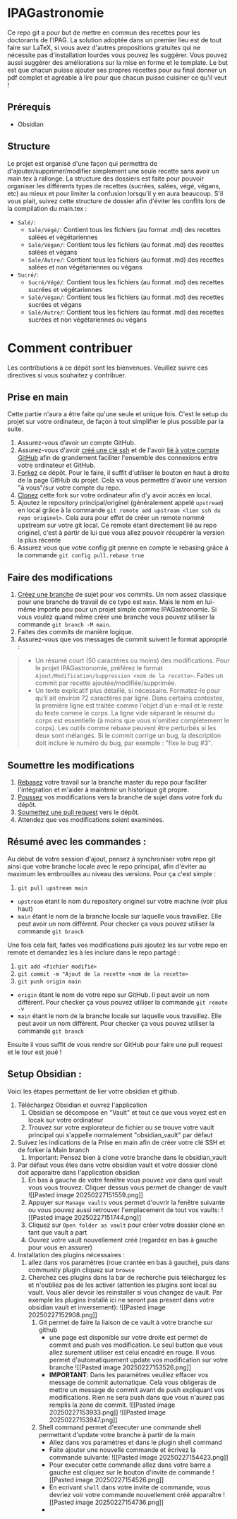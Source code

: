 IPAGastronomie
==============

Ce repo git a pour but de mettre en commun des recettes pour les doctorants de l'IPAG. La solution adoptée dans un premier lieu est de tout faire sur LaTeX, si vous avez d'autres propositions gratuites qui ne nécessite pas d'installation lourdes vous pouvez les suggérer. Vous pouvez aussi suggérer des améliorations sur la mise en forme et le template. Le but est que chacun puisse ajouter ses propres recettes pour au final donner un pdf complet et agréable à lire pour que chacun puisse cuisiner ce qu'il veut !

Prérequis
---------

- Obsidian

Structure
---------

Le projet est organisé d'une façon qui permettra de d'ajouter/supprimer/modifier simplement une seule recette sans avoir un main.tex à rallonge. La structure des dossiers est faite pour pouvoir organiser les différents types de recettes (sucrées, salées, végé, végans, etc) au mieux et pour limiter la confusion lorsqu'il y en aura beaucoup. S'il vous plait, suivez cette structure de dossier afin d'éviter les conflits lors de la compilation du main.tex :

- `Salé/`:
  - `Salé/Végé/`: Contient tous les fichiers (au format .md) des recettes salées et végétariennes
  - `Salé/Végan/`: Contient tous les fichiers (au format .md) des recettes salées et végans
  - `Salé/Autre/`: Contient tous les fichiers (au format .md) des recettes salées et non végétariennes ou végans
- `Sucré/`:
  - `Sucré/Végé/`: Contient tous les fichiers (au format .md) des recettes sucrées et végétariennes
  - `Salé/Végan/`: Contient tous les fichiers (au format .md) des recettes sucrées et végans
  - `Salé/Autre/`: Contient tous les fichiers (au format .md) des recettes sucrées et non végétariennes ou végans
  

Comment contribuer
==================

Les contributions à ce dépôt sont les bienvenues. Veuillez suivre ces directives si vous souhaitez y contribuer.

Prise en main
-------------

Cette partie n'aura a être faite qu'une seule et unique fois. C'est le setup du projet sur votre ordinateur, de façon à tout simplifier le plus possible par la suite.

1. Assurez-vous d’avoir un compte GitHub.
2. Assurez-vous d'avoir [créé une clé ssh](https://docs.github.com/fr/authentication/connecting-to-github-with-ssh/generating-a-new-ssh-key-and-adding-it-to-the-ssh-agent) et de l'avoir [lié à votre compte GitHub](https://docs.github.com/fr/authentication/connecting-to-github-with-ssh/adding-a-new-ssh-key-to-your-github-account) afin de grandement faciliter l'ensemble des connexions entre votre ordinateur et GitHub.
3. [Forkez](https://docs.github.com/fr/get-started/exploring-projects-on-github/contributing-to-a-project#about-forking) ce dépôt. Pour le faire, il suffit d'utiliser le bouton en haut à droite de la page GitHub du projet. Cela va vous permettre d'avoir une version "à vous"/sur votre compte du repo.
4. [Clonez](https://docs.github.com/fr/get-started/exploring-projects-on-github/contributing-to-a-project#clonage-dune-duplication-fork-sur-votre-ordinateur) cette fork sur votre ordinateur afin d'y avoir accès en local.
5. Ajoutez le repository principal/originel (généralement appelé `upstream`) en local grâce à la commande `git remote add upstream <lien ssh du repo originel>`. Cela aura pour effet de créer un remote nommé upstream sur votre git local. Ce remote étant directement lié au repo originel, c'est à partir de lui que vous allez pouvoir récupérer la version la plus récente 
6. Assurez vous que votre config git prenne en compte le rebasing grâce à la commande `git config pull.rebase true`

Faire des modifications
-----------------------

1. [Créez une branche](https://docs.github.com/fr/get-started/exploring-projects-on-github/contributing-to-a-project#creating-a-branch-to-work-on) de sujet pour vos commits. Un nom assez classique pour une branche de travail de ce type est `main`. Mais le nom en lui-même importe peu pour un projet simple comme IPAGastronomie. Si vous voulez quand même créer une branche vous pouvez utiliser la commande `git branch -M main`.
2. Faites des commits de manière logique.
3. Assurez-vous que vos messages de commit suivent le format approprié :
  > - Un résumé court (50 caractères ou moins) des modifications. Pour le projet IPAGastronomie, préférez le format `Ajout/Modification/Suppression <nom de la recette>`. Faites un commit par recette ajoutée/modifiée/supprimée.
  > - Un texte explicatif plus détaillé, si nécessaire. Formatez-le pour qu’il ait environ 72 caractères par ligne. Dans certains contextes, la première ligne est traitée comme l'objet d'un e-mail et le reste du texte comme le corps. La ligne vide séparant le résumé du corps est essentielle (à moins que vous n'omitiez complètement le corps). Les outils comme rebase peuvent être perturbés si les deux sont mélangés. Si le commit corrige un bug, la description doit inclure le numéro du bug, par exemple : "fixe le bug #3".

Soumettre les modifications
---------------------------

1. [Rebasez](https://docs.github.com/fr/get-started/using-git/about-git-rebase) votre travail sur la branche master du repo pour faciliter l'intégration et m'aider à maintenir un historique git propre.
2. [Poussez](https://docs.github.com/fr/get-started/using-git/pushing-commits-to-a-remote-repository) vos modifications vers la branche de sujet dans votre fork du dépôt.
3. [Soumettez une pull request](https://docs.github.com/fr/pull-requests/collaborating-with-pull-requests/proposing-changes-to-your-work-with-pull-requests/creating-a-pull-request) vers le dépôt.
4. Attendez que vos modifications soient examinées.

Résumé avec les commandes :
----------------------------

Au début de votre session d'ajout, pensez à synchroniser votre repo git ainsi que votre branche locale avec le repo principal, afin d'éviter au maximum les embrouilles au niveau des versions. Pour ça c'est simple :

1. `git pull upstream main` 
  - `upstream` étant le nom du repository originel sur votre machine (voir plus haut)
  - `main` étant le nom de la branche locale sur laquelle vous travaillez. Elle peut avoir un nom différent. Pour checker ça vous pouvez utiliser la commande `git branch`

Une fois cela fait, faites vos modifications puis ajoutez les sur votre repo en remote et demandez les à les inclure dans le repo partagé :

1. `git add <fichier modifié>`
2. `git commit -m "Ajout de la recette <nom de la recette>`
3. `git push origin main`
  - `origin` étant le nom de votre repo sur GitHub. Il peut avoir un nom différent. Pour checker ça vous pouvez utiliser la commande `git remote -v`
  - `main` étant le nom de la branche locale sur laquelle vous travaillez. Elle peut avoir un nom différent. Pour checker ça vous pouvez utiliser la commande `git branch`
  
Ensuite il vous suffit de vous rendre sur GitHub pour faire une pull request et le tour est joué !


Setup Obsidian :
----------------------------

Voici les étapes permettant de lier votre obsidian et github.

1. Téléchargez Obsidian et ouvrez l'application
	1. Obsidian se décompose en "Vault" et tout ce que vous voyez est en locak sur votre ordinateur
	2. Trouvez sur votre explorateur de fichier ou se trouve votre vault principal qui s'appelle normalement "obsidian_vault" par défaut
2. Suivez les indications de la Prise en main afin de créer votre clé SSH et de forker la Main branch 
	1. Important: Pensez bien à clone votre branche dans le obsidian_vault
3. Par défaut vous êtes dans votre obsidian vault et votre dossier cloné doit apparaitre dans l'application obsidian
	1. En bas à gauche de votre fenêtre vous pouvez voir dans quel vault vous vous trouvez. Cliquer dessus vous permet de changer de vault ![[Pasted image 20250227151559.png]]
	2. Appuyer sur `Manage vaults` vous permet d'ouvrir la fenêtre suivante ou vous pouvez aussi retrouver l'emplacement de tout vos vaults: ![[Pasted image 20250227151744.png]]
	3. Cliquez sur `Open folder as vault` pour créer votre dossier cloné en tant que vault a part
	4. Ouvrez votre vault nouvellement créé (regardez en bas à gauche pour vous en assurer)
4. Installation des plugins nécessaires :
	1. allez dans vos paramètres (roue crantée en bas à gauche), puis dans community plugin cliquez sur `browse`
	2. Cherchez ces plugins dans la bar de recherche puis téléchargez les et n'oubliez pas de les activer (attention les plugins sont local au vault. Vous aller devoir les reinstaller si vous changez de vault. Par exemple les plugins installé ici ne seront pas present dans votre obsidian vault et inversement): ![[Pasted image 20250227152908.png]]
		1. Git permet de faire la liaison de ce vault à votre branche sur github
			- une page est disponible sur votre droite est permet de commit and push vos modification. Le seul button que vous allez surement utiliser est celui encadré en rouge. Il vous permet d'automatiquement update vos modification sur votre branche ![[Pasted image 20250227153526.png]]
			- **IMPORTANT**: Dans les paramètres veuillez effacer vos message de commit automatique. Cela vous obligeras de mettre un message de commit avant de push expliquant vos modifications. Rien ne sera push dans que vous n'aurez pas remplis la zone de commit. ![[Pasted image 20250227153933.png]] ![[Pasted image 20250227153947.png]]
		2.  Shell command permet d'executer une commande shell permettant d'update votre branche à partir de la main
			- Allez dans vos paramètres et dans le plugin shell command
			- Faite ajouter une nouvelle commande et écrivez la commande suivante: ![[Pasted image 20250227154423.png]]
			- Pour executer cette commande allez dans votre barre a gauche est cliquez sur le bouton d'invite de commande
			  ![[Pasted image 20250227154526.png]]
			- En ecrivant `shell` dans votre invite de commande, vous devriez voir votre commande nouvellement créé apparaître ![[Pasted image 20250227154736.png]]
			- 